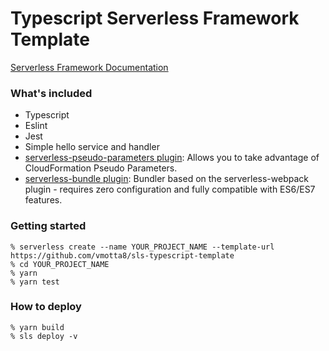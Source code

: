 # Typescript Serverless Framework Template

[Serverless Framework Documentation](https://www.serverless.com/)

### What's included
  - Typescript
  - Eslint
  - Jest
  - Simple hello service and handler
  - [serverless-pseudo-parameters plugin](https://www.npmjs.com/package/serverless-pseudo-parameters): Allows you to take advantage of CloudFormation Pseudo Parameters.
  - [serverless-bundle plugin](https://www.npmjs.com/package/serverless-pseudo-parameters): Bundler based on the serverless-webpack plugin - requires zero configuration and fully compatible with ES6/ES7 features.

### Getting started
```
% serverless create --name YOUR_PROJECT_NAME --template-url https://github.com/vmotta8/sls-typescript-template
% cd YOUR_PROJECT_NAME
% yarn
% yarn test
```

### How to deploy
```
% yarn build
% sls deploy -v
```

